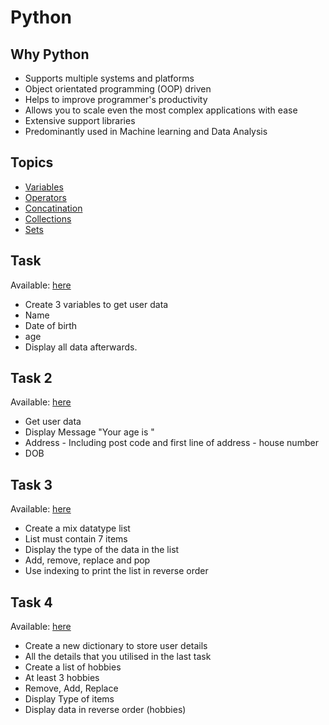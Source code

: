 # Python

## Why Python

- Supports multiple systems and platforms
- Object orientated programming (OOP) driven
- Helps to improve programmer's productivity
- Allows you to scale even the most complex applications with ease
- Extensive support libraries
- Predominantly used in Machine learning and Data Analysis

## Topics

- [Variables](python_variables.py)
- [Operators](python_operators.py)
- [Concatination](python_concatenation.py)
- [Collections](python_collections.py)
- [Sets](python_sets.py)

## Task

Available: [here](https://github.com/deviljin112/Python-Task-1)

- Create 3 variables to get user data
- Name
- Date of birth
- age
- Display all data afterwards.

## Task 2

Available: [here](https://github.com/deviljin112/Python-Task-2)

- Get user data
- Display Message "Your age is "
- Address - Including post code and first line of address - house number
- DOB

## Task 3

Available: [here](https://github.com/deviljin112/Python-Task-3)

- Create a mix datatype list
- List must contain 7 items
- Display the type of the data in the list
- Add, remove, replace and pop
- Use indexing to print the list in reverse order

## Task 4

Available: [here](https://github.com/deviljin112/Python-Task-4)

- Create a new dictionary to store user details
- All the details that you utilised in the last task
- Create a list of hobbies
- At least 3 hobbies
- Remove, Add, Replace
- Display Type of items
- Display data in reverse order (hobbies)
